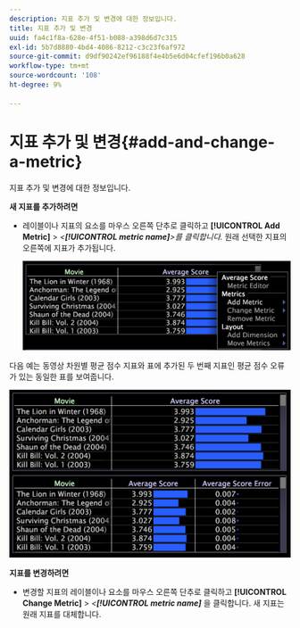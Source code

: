 ```yaml
---
description: 지표 추가 및 변경에 대한 정보입니다.
title: 지표 추가 및 변경
uuid: fa4c1f8a-628e-4f51-b088-a398d6d7c315
exl-id: 5b7d8880-4bd4-4086-8212-c3c23f6af972
source-git-commit: d9df90242ef96188f4e4b5e6d04cfef196b0a628
workflow-type: tm+mt
source-wordcount: '108'
ht-degree: 9%

---
```


# 지표 추가 및 변경{#add-and-change-a-metric}

지표 추가 및 변경에 대한 정보입니다.

**새 지표를 추가하려면**

* 레이블이나 지표의 요소를 마우스 오른쪽 단추로 클릭하고 **[!UICONTROL Add Metric]** > *&lt;**[!UICONTROL metric name]**>를 클릭합니다.* 원래 선택한 지표의 오른쪽에 지표가 추가됩니다.

   ![](assets/mnu_Table_AddMetric.png)

다음 예는 동영상 차원별 평균 점수 지표와 표에 추가된 두 번째 지표인 평균 점수 오류가 있는 동일한 표를 보여줍니다.

![](assets/vis_Table_AddMetric.png)

**지표를 변경하려면**

* 변경할 지표의 레이블이나 요소를 마우스 오른쪽 단추로 클릭하고 **[!UICONTROL Change Metric]** > *&lt;**[!UICONTROL metric name]*** 을 클릭합니다. 새 지표는 원래 지표를 대체합니다.
